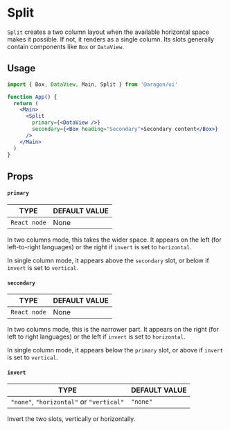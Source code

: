 # Split

`Split` creates a two column layout when the available horizontal space makes it possible. If not, it renders as a single column. Its slots generally contain components like `Box` or `DataView`.

## Usage <a href="#usage" id="usage"></a>

```jsx
import { Box, DataView, Main, Split } from '@aragon/ui'

function App() {
  return (
    <Main>
      <Split
        primary={<DataView />}
        secondary={<Box heading="Secondary">Secondary content</Box>}
      />
    </Main>
  )
}
```

## Props <a href="#props" id="props"></a>

#### `primary` <a href="#primary" id="primary"></a>

| TYPE         | DEFAULT VALUE |
| ------------ | ------------- |
| `React node` | None          |

In two columns mode, this takes the wider space. It appears on the left (for left-to-right languages) or the right if `invert` is set to `horizontal`.

In single column mode, it appears above the `secondary` slot, or below if `invert` is set to `vertical`.

#### `secondary` <a href="#secondary" id="secondary"></a>

| TYPE         | DEFAULT VALUE |
| ------------ | ------------- |
| `React node` | None          |

In two columns mode, this is the narrower part. It appears on the right (for left to right languages) or the left if `invert` is set to `horizontal`.

In single column mode, it appears below the `primary` slot, or above if `invert` is set to `vertical`.

#### `invert` <a href="#invert" id="invert"></a>

| TYPE                                     | DEFAULT VALUE |
| ---------------------------------------- | ------------- |
| `"none"`, `"horizontal"` or `"vertical"` | `"none"`      |

Invert the two slots, vertically or horizontally.
